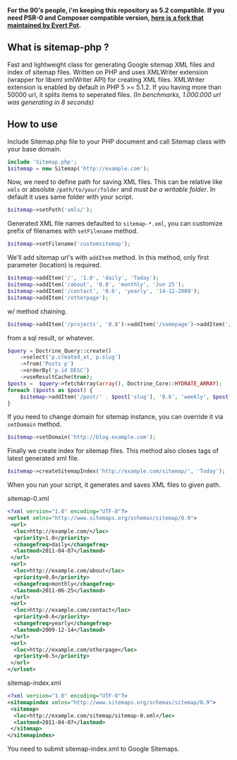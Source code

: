**For the 90's people, i'm keeping this repository as 5.2 compatible. If you need PSR-0 and Composer compatible version, [here is a fork that maintained by Evert Pot](https://github.com/evert/sitemap-php).**

What is sitemap-php ?
----------

Fast and lightweight class for generating Google sitemap XML files and index of sitemap files. Written on PHP and uses XMLWriter extension (wrapper for libxml xmlWriter API) for creating XML files. XMLWriter extension is enabled by default in PHP 5 >= 5.1.2. If you having more than 50000 url, it splits items to seperated files. _(In benchmarks, 1.000.000 url was generating in 8 seconds)_

How to use
----------

Include Sitemap.php file to your PHP document and call Sitemap class with your base domain.

```php
include 'Sitemap.php';
$sitemap = new Sitemap('http://example.com');
```

Now, we need to define path for saving XML files. This can be relative like `xmls` or absolute `/path/to/your/folder` and *must be a writable folder*. In default it uses same folder with your script.

```php
$sitemap->setPath('xmls/');
```

Generated XML file names defaulted to `sitemap-*.xml`, you can customize prefix of filenames with `setFilename` method.

```php
$sitemap->setFilename('customsitemap');
```
	
We'll add sitemap url's with `addItem` method. In this method, only first parameter (location) is required.

```php
$sitemap->addItem('/', '1.0', 'daily', 'Today');
$sitemap->addItem('/about', '0.8', 'monthly', 'Jun 25');
$sitemap->addItem('/contact', '0.6', 'yearly', '14-12-2009');
$sitemap->addItem('/otherpage');
```

w/ method chaining.

```php
$sitemap->addItem('/projects', '0.8')->addItem('/somepage')->addItem('/hiddenpage', '0.4', 'yearly', '01-01-2011')->addItem('/rss');
```

from a sql result, or whatever.

```php
$query = Doctrine_Query::create()
	->select('p.created_at, p.slug')
	->from('Posts p')
	->orderBy('p.id DESC')
	->useResultCache(true);
$posts =  $query->fetchArray(array(), Doctrine_Core::HYDRATE_ARRAY);
foreach ($posts as $post) {
    $sitemap->addItem('/post/' . $post['slug'], '0.6', 'weekly', $post['created_at']);
}
```

If you need to change domain for sitemap instance, you can override it via `setDomain` method.

```php
$sitemap->setDomain('http://blog.example.com');
```

Finally we create index for sitemap files. This method also closes tags of latest generated xml file.

```php
$sitemap->createSitemapIndex('http://example.com/sitemap/', 'Today');
```
	
When you run your script, it generates and saves XML files to given path.
	
sitemap-0.xml

```xml
<?xml version="1.0" encoding="UTF-8"?>
<urlset xmlns="http://www.sitemaps.org/schemas/sitemap/0.9">
 <url>
  <loc>http://example.com/</loc>
  <priority>1.0</priority>
  <changefreq>daily</changefreq>
  <lastmod>2011-04-07</lastmod>
 </url>
 <url>
  <loc>http://example.com/about</loc>
  <priority>0.8</priority>
  <changefreq>monthly</changefreq>
  <lastmod>2011-06-25</lastmod>
 </url>
 <url>
  <loc>http://example.com/contact</loc>
  <priority>0.6</priority>
  <changefreq>yearly</changefreq>
  <lastmod>2009-12-14</lastmod>
 </url>
 <url>
  <loc>http://example.com/otherpage</loc>
  <priority>0.5</priority>
 </url>
</urlset>
```
	
sitemap-index.xml

```xml
<?xml version="1.0" encoding="UTF-8"?>
<sitemapindex xmlns="http://www.sitemaps.org/schemas/sitemap/0.9">
 <sitemap>
  <loc>http://example.com/sitemap/sitemap-0.xml</loc>
  <lastmod>2011-04-07</lastmod>
 </sitemap>
</sitemapindex>
```
	
You need to submit sitemap-index.xml to Google Sitemaps.
